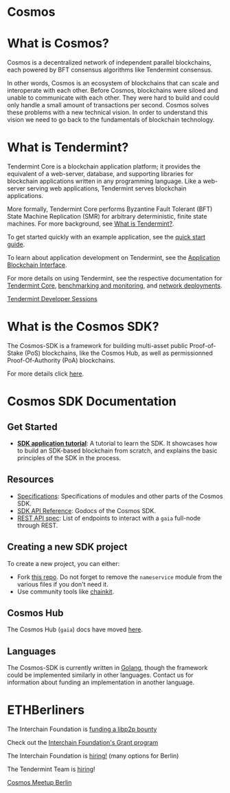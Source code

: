# Cosmos 



# What is Cosmos?

Cosmos is a decentralized network of independent parallel blockchains, each powered by BFT consensus algorithms like Tendermint consensus.

In other words, Cosmos is an ecosystem of blockchains that can scale and interoperate with each other. Before Cosmos, blockchains were siloed and unable to communicate with each other. They were hard to build and could only handle a small amount of transactions per second. Cosmos solves these problems with a new technical vision. In order to understand this vision we need to go back to the fundamentals of blockchain technology.

# What is Tendermint?

Tendermint Core is a blockchain application platform; it provides the equivalent of a web-server, database, and supporting libraries for blockchain applications written in any programming language. Like a web-server serving web applications, Tendermint serves blockchain applications.

More formally, Tendermint Core performs Byzantine Fault Tolerant (BFT) State Machine Replication (SMR) for arbitrary deterministic, finite state machines. For more background, see [What is Tendermint?](https://tendermint.com/docs/introduction/what-is-tendermint.html).

To get started quickly with an example application, see the [quick start guide](https://tendermint.com/docs/introduction/quick-start.html).

To learn about application development on Tendermint, see the [Application Blockchain Interface](https://tendermint.com/docs/spec/abci/).

For more details on using Tendermint, see the respective documentation for [Tendermint Core](https://tendermint.com/docs/tendermint-core/), [benchmarking and monitoring](https://tendermint.com/docs/tools/), and [network deployments](https://tendermint.com/docs/networks/).

[Tendermint Developer Sessions](https://www.youtube.com/playlist?list=PLdQIb0qr3pnBbG5ZG-0gr3zM86_s8Rpqv)

# What is the Cosmos SDK?



The Cosmos-SDK is a framework for building multi-asset public Proof-of-Stake (PoS) blockchains, like the Cosmos Hub, as well as permissionned Proof-Of-Authority (PoA) blockchains.

For more details click [here](https://cosmos.network/intro). 



# Cosmos SDK Documentation

## Get Started

- **[SDK application tutorial](https://cosmos.network/docs/tutorial/)**: A tutorial to learn the SDK. It showcases how to build an SDK-based blockchain from scratch, and explains the basic principles of the SDK in the process.

## Resources

- [Specifications](https://github.com/cosmos/cosmos-sdk/blob/master/docs/spec/README.md): Specifications of modules and other parts of the Cosmos SDK.
- [SDK API Reference](https://godoc.org/github.com/cosmos/cosmos-sdk): Godocs of the Cosmos SDK.
- [REST API spec](https://cosmos.network/rpc/): List of endpoints to interact with a `gaia` full-node through REST.

## Creating a new SDK project

To create a new project, you can either:

- Fork [this repo](https://github.com/cosmos/sdk-application-tutorial/). Do not forget to remove the `nameservice` module from the various files if you don't need it.
- Use community tools like [chainkit](https://github.com/blocklayerhq/chainkit).

## Cosmos Hub

The Cosmos Hub (`gaia`) docs have moved [here](https://github.com/cosmos/gaia/tree/master/docs).

## Languages

The Cosmos-SDK is currently written in [Golang](https://golang.org/), though the framework could be implemented similarly in other languages. Contact us for information about funding an implementation in another language.



# ETHBerliners 

The Interchain Foundation is [funding a libp2p bounty](https://github.com/ethberlinzwei/Bounties/issues/17#issuecomment-522344744)

Check out the [Interchain Foundation's Grant program](https://interchain.io/funding/)

The Interchain Foundation is [hiring!](https://interchain.io/careers/ )  (many options for Berlin)

The Tendermint Team is [hiring](https://tendermint.bamboohr.com/jobs/)! 

[Cosmos Meetup Berlin](https://www.meetup.com/Cosmos_Berlin/)



